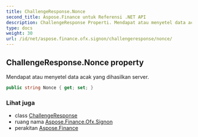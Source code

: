 ```yaml
---
title: ChallengeResponse.Nonce
second_title: Aspose.Finance untuk Referensi .NET API
description: ChallengeResponse Properti. Mendapat atau menyetel data acak yang dihasilkan server.
type: docs
weight: 30
url: /id/net/aspose.finance.ofx.signon/challengeresponse/nonce/
---
```

## ChallengeResponse.Nonce property

Mendapat atau menyetel data acak yang dihasilkan server.

```csharp
public string Nonce { get; set; }
```

### Lihat juga

* class [ChallengeResponse](../)
* ruang nama [Aspose.Finance.Ofx.Signon](../../challengeresponse/)
* perakitan [Aspose.Finance](../../../)


